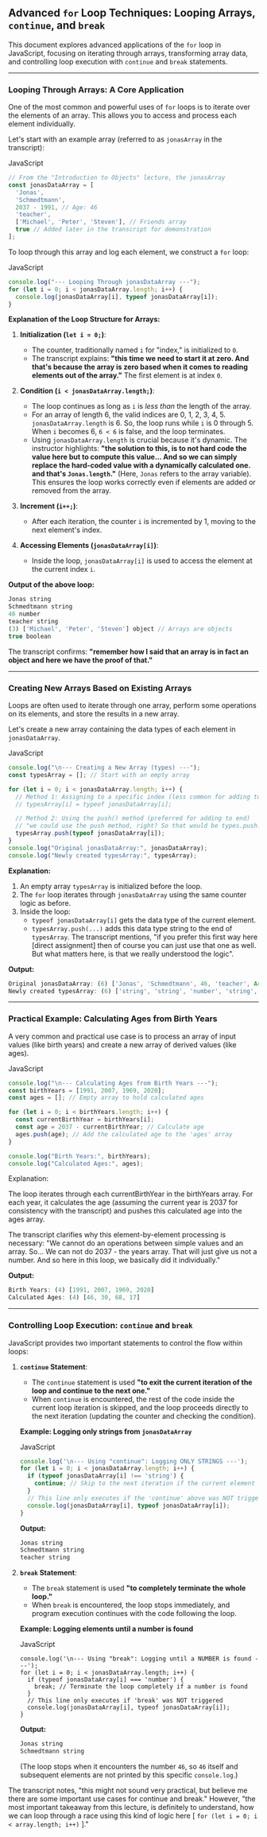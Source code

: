 ## Advanced `for` Loop Techniques: Looping Arrays, `continue`, and `break`

This document explores advanced applications of the `for` loop in JavaScript, focusing on iterating through arrays, transforming array data, and controlling loop execution with `continue` and `break` statements.

---

### Looping Through Arrays: A Core Application

One of the most common and powerful uses of `for` loops is to iterate over the elements of an array. This allows you to access and process each element individually.

Let's start with an example array (referred to as `jonasArray` in the transcript):

JavaScript

```JavaScript
// From the "Introduction to Objects" lecture, the jonasArray
const jonasDataArray = [
  'Jonas',
  'Schmedtmann',
  2037 - 1991, // Age: 46
  'teacher',
  ['Michael', 'Peter', 'Steven'], // Friends array
  true // Added later in the transcript for demonstration
];
```

To loop through this array and log each element, we construct a `for` loop:

JavaScript

```JavaScript
console.log("--- Looping Through jonasDataArray ---");
for (let i = 0; i < jonasDataArray.length; i++) {
  console.log(jonasDataArray[i], typeof jonasDataArray[i]);
}
```

**Explanation of the Loop Structure for Arrays:**

1. **Initialization (`let i = 0;`)**:
    
    - The counter, traditionally named `i` for "index," is initialized to `0`.
    - The transcript explains: **"this time we need to start it at zero. And that's because the array is zero based when it comes to reading elements out of the array."** The first element is at index `0`.
2. **Condition (`i < jonasDataArray.length;`)**:
    
    - The loop continues as long as `i` is _less than_ the length of the array.
    - For an array of length 6, the valid indices are 0, 1, 2, 3, 4, 5. `jonasDataArray.length` is 6. So, the loop runs while `i` is 0 through 5. When `i` becomes 6, `6 < 6` is false, and the loop terminates.
    - Using `jonasDataArray.length` is crucial because it's dynamic. The instructor highlights: **"the solution to this, is to not hard code the value here but to compute this value... And so we can simply replace the hard-coded value with a dynamically calculated one. and that's `Jonas.length`."** (Here, `Jonas` refers to the array variable). This ensures the loop works correctly even if elements are added or removed from the array.
3. **Increment (`i++;`)**:
    
    - After each iteration, the counter `i` is incremented by 1, moving to the next element's index.
4. **Accessing Elements (`jonasDataArray[i]`)**:
    
    - Inside the loop, `jonasDataArray[i]` is used to access the element at the current index `i`.

**Output of the above loop:**

```JavaScript
Jonas string
Schmedtmann string
46 number
teacher string
(3) ['Michael', 'Peter', 'Steven'] object // Arrays are objects
true boolean
```

The transcript confirms: **"remember how I said that an array is in fact an object and here we have the proof of that."**

---

### Creating New Arrays Based on Existing Arrays

Loops are often used to iterate through one array, perform some operations on its elements, and store the results in a new array.

Let's create a new array containing the data types of each element in `jonasDataArray`.

JavaScript

```JavaScript
console.log("\n--- Creating a New Array (types) ---");
const typesArray = []; // Start with an empty array

for (let i = 0; i < jonasDataArray.length; i++) {
  // Method 1: Assigning to a specific index (less common for adding to end)
  // typesArray[i] = typeof jonasDataArray[i];

  // Method 2: Using the push() method (preferred for adding to end)
  // "we could use the push method, right? So that would be types.push."
  typesArray.push(typeof jonasDataArray[i]);
}
console.log("Original jonasDataArray:", jonasDataArray);
console.log("Newly created typesArray:", typesArray);
```

**Explanation:**

1. An empty array `typesArray` is initialized before the loop.
2. The `for` loop iterates through `jonasDataArray` using the same counter logic as before.
3. Inside the loop:
    - `typeof jonasDataArray[i]` gets the data type of the current element.
    - `typesArray.push(...)` adds this data type string to the end of `typesArray`. The transcript mentions, "if you prefer this first way here [direct assignment] then of course you can just use that one as well. But what matters here, is that we really understood the logic".

**Output:**

```JavaScript
Original jonasDataArray: (6) ['Jonas', 'Schmedtmann', 46, 'teacher', Array(3), true]
Newly created typesArray: (6) ['string', 'string', 'number', 'string', 'object', 'boolean']
```

---

### Practical Example: Calculating Ages from Birth Years

A very common and practical use case is to process an array of input values (like birth years) and create a new array of derived values (like ages).

JavaScript

```JavaScript
console.log("\n--- Calculating Ages from Birth Years ---");
const birthYears = [1991, 2007, 1969, 2020];
const ages = []; // Empty array to hold calculated ages

for (let i = 0; i < birthYears.length; i++) {
  const currentBirthYear = birthYears[i];
  const age = 2037 - currentBirthYear; // Calculate age
  ages.push(age); // Add the calculated age to the 'ages' array
}

console.log("Birth Years:", birthYears);
console.log("Calculated Ages:", ages);
```

Explanation:

The loop iterates through each currentBirthYear in the birthYears array. For each year, it calculates the age (assuming the current year is 2037 for consistency with the transcript) and pushes this calculated age into the ages array.

The transcript clarifies why this element-by-element processing is necessary: "We cannot do an operations between simple values and an array. So... We can not do 2037 - the years array. That will just give us not a number. And so here in this loop, we basically did it individually."

**Output:**

```JavaScript
Birth Years: (4) [1991, 2007, 1969, 2020]
Calculated Ages: (4) [46, 30, 68, 17]
```

---

### Controlling Loop Execution: `continue` and `break`

JavaScript provides two important statements to control the flow within loops:

1. **`continue` Statement**:
    
    - The `continue` statement is used **"to exit the current iteration of the loop and continue to the next one."**
    - When `continue` is encountered, the rest of the code inside the current loop iteration is skipped, and the loop proceeds directly to the next iteration (updating the counter and checking the condition).
    
    **Example: Logging only strings from `jonasDataArray`**
    
    JavaScript
    
    ```JavaScript
    console.log('\n--- Using "continue": Logging ONLY STRINGS ---');
    for (let i = 0; i < jonasDataArray.length; i++) {
      if (typeof jonasDataArray[i] !== 'string') {
        continue; // Skip to the next iteration if the current element is not a string
      }
      // This line only executes if the 'continue' above was NOT triggered
      console.log(jonasDataArray[i], typeof jonasDataArray[i]);
    }
    ```
    
    **Output:**
    
    ```JavaScript
    Jonas string
    Schmedtmann string
    teacher string
    ```
    
2. **`break` Statement**:
    
    - The `break` statement is used **"to completely terminate the whole loop."**
    - When `break` is encountered, the loop stops immediately, and program execution continues with the code following the loop.
    
    **Example: Logging elements until a number is found**
    
    JavaScript
    
    ```
    console.log('\n--- Using "break": Logging until a NUMBER is found ---');
    for (let i = 0; i < jonasDataArray.length; i++) {
      if (typeof jonasDataArray[i] === 'number') {
        break; // Terminate the loop completely if a number is found
      }
      // This line only executes if 'break' was NOT triggered
      console.log(jonasDataArray[i], typeof jonasDataArray[i]);
    }
    ```
    
    **Output:**
    
    ```JavaScript
    Jonas string
    Schmedtmann string
    ```
    
    (The loop stops when it encounters the number `46`, so `46` itself and subsequent elements are not printed by this specific `console.log`.)
    

The transcript notes, "this might not sound very practical, but believe me there are some important use cases for continue and break." However, "the most important takeaway from this lecture, is definitely to understand, how we can loop through a race using this kind of logic here [ `for (let i = 0; i < array.length; i++)` ]."